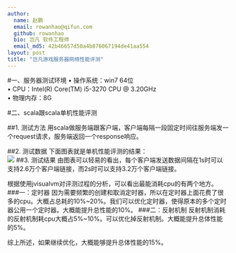 ```yaml
---
author:
  name: 赵鹏
  email: rowanhao@qifun.com
  github: rowanhao
  bio: 岂凡 软件工程师
  email_md5: 42b46657d50a4b876067194de41aa554
layout: post
title: "岂凡游戏服务器网络性能评测"
---
```


#一、服务器测试环境
•	操作系统：win7 64位  
•	CPU：Intel(R) Core(TM) i5-3270 CPU @ 3.20GHz  
•	物理内存：8G

#二、scala跟scala单机性能评测

##1. 测试方法
用scala做服务端跟客户端，客户端每隔一段固定时间往服务端发一个request请求，服务端返回一个response响应。

##2. 测试数据
下面图表就是单机性能评测的结果：  
![](http://i.imgur.com/clx6PVG.png)
##3. 测试结果
由图表可以轻易的看出，每个客户端发送数据间隔在1s时可以支持2.6万个客户端链接，而2s时可以支持3.2万个客户端链接。  


根据使用jvisualvm对评测过程的分析，可以看出最能消耗cpu的有两个地方。  
###一：定时器
因为需要频繁的创建和取消定时器，所以在定时器上面花费了很多的cpu。大概占总耗的10%~20%。我们可以优化定时器，使得原本的多个定时器公用一个定时器。大概能提升总性能的10%。
###二：反射机制
反射机制消耗的反射机制耗cpu大概占5%~10%。可以优化掉反射机制。大概能提升总体性能的5%。  


综上所述，如果继续优化，大概能够提升总体性能的15%。
